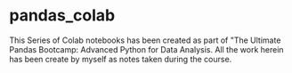 # pandas_colab

This Series of Colab notebooks has been created as part of "The Ultimate Pandas Bootcamp: Advanced Python for Data Analysis.
All the work herein has been create by myself as notes taken during the course.
